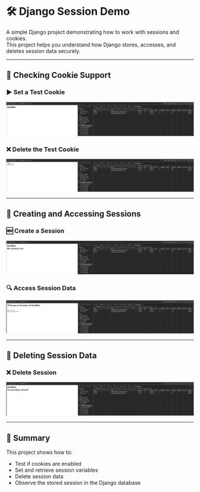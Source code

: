 # 🛠 Django Session Demo

A simple Django project demonstrating how to work with sessions and cookies.  
This project helps you understand how Django stores, accesses, and deletes session data securely.

---

## 🍪 Checking Cookie Support

### ▶️ Set a Test Cookie
![Test Cookie](https://github.com/Imtbdev/django_sessions/blob/main/images/testcookie.png?raw=true)

### ❌ Delete the Test Cookie
![Delete Cookie](https://github.com/Imtbdev/django_sessions/blob/main/images/deletecookie.png?raw=true)

---

## 🧾 Creating and Accessing Sessions

### 🆕 Create a Session
![Create Session](https://github.com/Imtbdev/django_sessions/blob/main/images/create.png?raw=true)

### 🔍 Access Session Data
![Access Session](https://github.com/Imtbdev/django_sessions/blob/main/images/access.png?raw=true)

---

## 🧹 Deleting Session Data

### ❌ Delete Session
![Delete Session](https://github.com/Imtbdev/django_sessions/blob/main/images/delete.png?raw=true)

---

## 🧠 Summary

This project shows how to:
- Test if cookies are enabled
- Set and retrieve session variables
- Delete session data
- Observe the stored session in the Django database